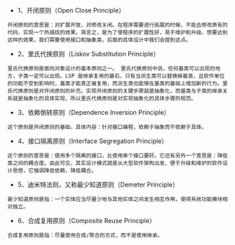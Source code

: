- 1、开闭原则（Open Close Principle）

`开闭原则的意思是：对扩展开放，对修改关闭。在程序需要进行拓展的时候，不能去修改原有的代码，实现一个热插拔的效果。简言之，是为了使程序的扩展性好，易于维护和升级。想要达到这样的效果，我们需要使用接口和抽象类，后面的具体设计中我们会提到这点。`

- 2、里氏代换原则（Liskov Substitution Principle）

`里氏代换原则是面向对象设计的基本原则之一。 里氏代换原则中说，任何基类可以出现的地方，子类一定可以出现。LSP 是继承复用的基石，只有当派生类可以替换掉基类，且软件单位的功能不受到影响时，基类才能真正被复用，而派生类也能够在基类的基础上增加新的行为。里氏代换原则是对开闭原则的补充。实现开闭原则的关键步骤就是抽象化，而基类与子类的继承关系就是抽象化的具体实现，所以里氏代换原则是对实现抽象化的具体步骤的规范。`

- 3、依赖倒转原则（Dependence Inversion Principle）

`这个原则是开闭原则的基础，具体内容：针对接口编程，依赖于抽象而不依赖于具体。`

- 4、接口隔离原则（Interface Segregation Principle）

`这个原则的意思是：使用多个隔离的接口，比使用单个接口要好。它还有另外一个意思是：降低类之间的耦合度。由此可见，其实设计模式就是从大型软件架构出发、便于升级和维护的软件设计思想，它强调降低依赖，降低耦合。`

- 5、迪米特法则，又称最少知道原则（Demeter Principle）

`最少知道原则是指：一个实体应当尽量少地与其他实体之间发生相互作用，使得系统功能模块相对独立。`

- 6、合成复用原则（Composite Reuse Principle）

`合成复用原则是指：尽量使用合成/聚合的方式，而不是使用继承。`
